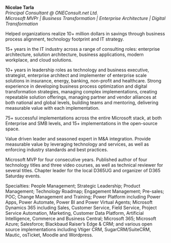 <b>Nicolae Tarla </b><br/>
<i>Principal Consultant @ ONEConsult.net Ltd. </i><br/>
<i>Microsoft MVPr | Business Transformation | Enterprise Architecture | Digital Transformation </i><br/>

Helped organizations realize 10+ million dollars in savings through business process alignment, technology footprint and IT strategy.

15+ years in the IT industry across a range of consulting roles: enterprise architecture, solution architecture, business applications, modern workplace, and cloud solutions.

10+ years in leadership roles as technology and business executive, strategist, enterprise architect and implementer of enterprise scale solutions in insurance, energy, banking, non-profit and healthcare. Strong experience in developing business process optimization and digital transformation strategies, managing complex implementations, creating repeatable solution offerings, managing partner and vendor alliances at both national and global levels, building teams and mentoring, delivering measurable value with each implementation.

75+ successful implementations across the entire Microsoft stack, at both Enterprise and SMB levels, and 15+ implementations in the open-source space.

Value driven leader and seasoned expert in M&A integration. Provide measurable value by leveraging technology and services, as well as enforcing industry standards and best practices.

Microsoft MVP for four consecutive years. Published author of four technology titles and three video courses, as well as technical reviewer for several titles. Chapter leader for the local D365UG and organizer of D365 Saturday events.

Specialties: People Management; Strategic Leadership; Product Management; Technology Roadmap; Engagement Management; Pre-sales; POC; Change Management and Training; Power Platform including Power Apps, Power Automate, Power BI and Power Virtual Agents; Microsoft Dynamics 365 including Sales, Customer Service, Field Service, Project Service Automation, Marketing, Customer Data Platform, Artificial Intelligence, Commerce and Business Central; Microsoft 365; Microsoft Azure; Salesforce; Blackbaud Raiser’s Edge & CRM; and various open source implementations including Vtiger CRM, SugarCRM/SuiteCRM, Mautic, osTicket, Moodle and Wordpress. 
